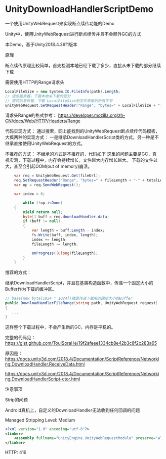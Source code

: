 # UnityDownloadHandlerScriptDemo

一个使用UnityWebRequest来实现断点续传功能的Demo

Unity中，使用UnityWebRequest进行断点续传并且不会额外GC的方式

本Demo，基于Unity2018.4.36f1版本

原理

断点续传原理比较简单，首先检测本地已经下载了多少，直接从未下载的部分继续下载

需要使用HTTP的Range请求头

```C#
LocalFileSize = new System.IO.FileInfo(path).Length;
// 请求服务器，下载本地未下载的部分
// 格式的意思是，下载 LocalFileSize到文件末尾的所有字节
unityWebRequest.SetRequestHeader("Range", "bytes=" + LocalFileSize + "-");
```

请求头Range的格式参考：
https://developer.mozilla.org/zh-CN/docs/Web/HTTP/Headers/Range 

代码实现方式：
通过搜索，网上能找到的UnityWebRequest断点续传代码模板，大概两种的实现方式：
一是继承DownloadHandlerScript类的方式，另一种是不继承直接使用UnityWebRequest的方式。

不推荐的方式：
不继承的方式是不推荐的，代码如下
这里的问题主要是GC，真机实测，下载过程中，内存会持续增长，文件越大内存增长越大。
下载的文件过大，甚至会引起OOM(out of memory)崩溃。

```C#
    var req = UnityWebRequest.Get(fileUrl);
    req.SetRequestHeader("Range", "bytes=" + fileLength + "-" + totalLength);
    var op = req.SendWebRequest();

    var index = 0;

        while (!op.isDone)
    {
        yield return null;
        byte[] buff = req.downloadHandler.data;
        if (buff != null)
        {
            var length = buff.Length - index;
            fs.Write(buff, index, length);
            index += length;
            fileLength += length;

            onProgress((ulong)fileLength);
        }
    }
```

推荐的方式：

继承DownloadHandlerScript，并且在基类构造函数中，传递一个固定大小的Buffer作为下载的缓冲区。

```C#
// base(new byte[1024 * 1024])就是传递下载用的固定大小的Buffer
public DownloadHandlerFileRange(string path, UnityWebRequest request) : base(new byte[1024 * 1024])
{
   ...
}
```

这样整个下载过程中，不会产生新的GC，内存是平稳的。

完整的代码见：https://gist.github.com/TouiSoraHe/19f2afeee1334cb8e42b3c8f2c283a65 


原因是：
https://docs.unity3d.com/2018.4/Documentation/ScriptReference/Networking.DownloadHandler.ReceiveData.html 

https://docs.unity3d.com/2018.4/Documentation/ScriptReference/Networking.DownloadHandlerScript-ctor.html

注意事项

Strip的问题

Android真机上，自定义的DownloadHandler无法收到任何回调的问题

Managed Stripping Level: Medium

```xml
<?xml version="1.0" encoding="utf-8"?>
<linker>
	<assembly fullname="UnityEngine.UnityWebRequestModule" preserve="all" />
</linker>
```

HTTP: 416